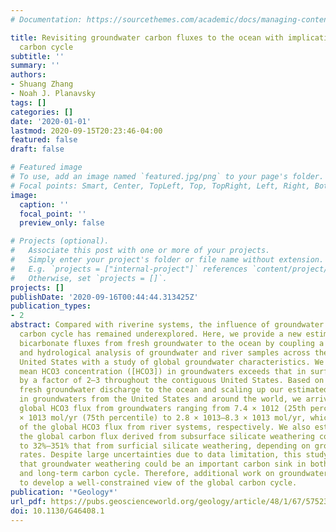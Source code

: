```yaml
---
# Documentation: https://sourcethemes.com/academic/docs/managing-content/

title: Revisiting groundwater carbon fluxes to the ocean with implications for the
  carbon cycle
subtitle: ''
summary: ''
authors:
- Shuang Zhang
- Noah J. Planavsky
tags: []
categories: []
date: '2020-01-01'
lastmod: 2020-09-15T20:23:46-04:00
featured: false
draft: false

# Featured image
# To use, add an image named `featured.jpg/png` to your page's folder.
# Focal points: Smart, Center, TopLeft, Top, TopRight, Left, Right, BottomLeft, Bottom, BottomRight.
image:
  caption: ''
  focal_point: ''
  preview_only: false

# Projects (optional).
#   Associate this post with one or more of your projects.
#   Simply enter your project's folder or file name without extension.
#   E.g. `projects = ["internal-project"]` references `content/project/deep-learning/index.md`.
#   Otherwise, set `projects = []`.
projects: []
publishDate: '2020-09-16T00:44:44.313425Z'
publication_types:
- 2
abstract: Compared with riverine systems, the influence of groundwater on the global
  carbon cycle has remained underexplored. Here, we provide a new estimate of the
  bicarbonate fluxes from fresh groundwater to the ocean by coupling a statistical
  and hydrological analysis of groundwater and river samples across the contiguous
  United States with a study of global groundwater characteristics. We find that the
  mean HCO3 concentration ([HCO3]) in groundwaters exceeds that in surface rivers
  by a factor of 2–3 throughout the contiguous United States. Based on estimates of
  fresh groundwater discharge to the ocean and scaling up our estimated mean [HCO3]
  in groundwaters from the United States and around the world, we arrived at a mean
  global HCO3 flux from groundwaters ranging from 7.4 × 1012 (25th percentile)–1.8
  × 1013 mol/yr (75th percentile) to 2.8 × 1013–8.3 × 1013 mol/yr, which is 22%–237%
  of the global HCO3 flux from river systems, respectively. We also estimated that
  the global carbon flux derived from subsurface silicate weathering could be comparable
  to 32%–351% that from surficial silicate weathering, depending on groundwater discharge
  rates. Despite large uncertainties due to data limitation, this study highlights
  that groundwater weathering could be an important carbon sink in both the short-
  and long-term carbon cycle. Therefore, additional work on groundwaters is needed
  to develop a well-constrained view of the global carbon cycle.
publication: '*Geology*'
url_pdf: https://pubs.geoscienceworld.org/geology/article/48/1/67/575234/Revisiting-groundwater-carbon-fluxes-to-the-ocean
doi: 10.1130/G46408.1
---
```

